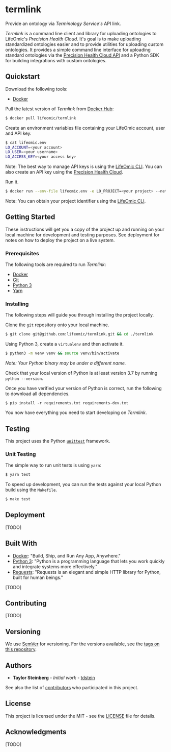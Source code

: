 # termlink

Provide an ontology via _Terminology Service's_ API link.

_Termlink_ is a command line client and library for uploading ontologies to LifeOmic's _Precision Health Cloud_. It's goal is to make uploading standardized ontologies easier and to provide utilities for uploading custom ontologies. It provides a simple command line interface for uploading standard ontologies via the [Precision Health Cloud API](https://docs.us.lifeomic.com/) and a Python SDK for building integrations with custom ontologies.

## Quickstart

Download the following tools:

- [Docker](https://docs.docker.com/install/)

Pull the latest version of _Termlink_ from [Docker Hub](https://hub.docker.com/):

```sh
$ docker pull lifeomic/termlink
```

Create an environment variables file containing your LifeOmic account, user and API key.

```sh
$ cat lifeomic.env
LO_ACCOUNT=<your account>
LO_USER=<your username>
LO_ACCESS_KEY=<your access key>
```

Note: The best way to manage API keys is using the [LifeOmic CLI](https://github.com/lifeomic/cli). You can also create an API key using the [Precision Health Cloud](https://docs.us.lifeomic.com/user-guides/api-keys/).

Run it.

```sh
$ docker run --env-file lifeomic.env -e LO_PROJECT=<your project> --network=host termlink python -m termlink --help
```

Note: You can obtain your project identifier using the [LifeOmic CLI](https://github.com/lifeomic/cli).

## Getting Started

These instructions will get you a copy of the project up and running on your local machine for development and testing purposes. See deployment for notes on how to deploy the project on a live system.

### Prerequisites

The following tools are required to run _Termlink_:

- [Docker](https://docs.docker.com/install/)
- [Git](https://git-scm.com/)
- [Python 3](https://www.python.org/download/releases/3.0/)
- [Yarn](https://yarnpkg.com/en/)

### Installing

The following steps will guide you through installing the project locally.

Clone the `git` repository onto your local machine.

```sh
$ git clone git@github.com:lifeomic/termlink.git && cd ./termlink
```

Using Python 3, create a `virtualenv` and then activate it.

```sh
$ python3 -m venv venv && source venv/bin/activate
```

_Note: Your Python binary may be under a different name._

Check that your local version of Python is at least version 3.7 by running `python --version`.

Once you have verified your version of Python is correct, run the following to download all dependencies.

```
$ pip install -r requirements.txt requirements-dev.txt
```

You now have everything you need to start developing on _Termlink_. 

## Testing

This project uses the Python [`unittest`](https://docs.python.org/3/library/unittest.html) framework.

### Unit Testing

The simple way to run unit tests is using `yarn`:

```sh
$ yarn test
```

To speed up development, you can run the tests against your local Python build using the `Makefile`.

```sh
$ make test
```

## Deployment

[TODO]

## Built With

- [Docker](https://www.docker.com/): "Build, Ship, and Run Any App, Anywhere."
- [Python 3](https://www.python.org/): "Python is a programming language that lets you work quickly and integrate systems more effectively."
- [Requests](http://docs.python-requests.org/en/master/): "Requests is an elegant and simple HTTP library for Python, built for human beings."

[TODO]

## Contributing

[TODO]

## Versioning

We use [SemVer](http://semver.org/) for versioning. For the versions available, see the [tags on this repository](https://github.com/your/project/tags). 

## Authors

* **Taylor Steinberg** - *Initial work* - [tdstein](https://github.com/tdstein)

See also the list of [contributors](https://github.com/lifeomic/termlink/contributors) who participated in this project.

## License

This project is licensed under the MIT - see the [LICENSE](LICENSE.txt) file for details.

## Acknowledgments

[TODO]
